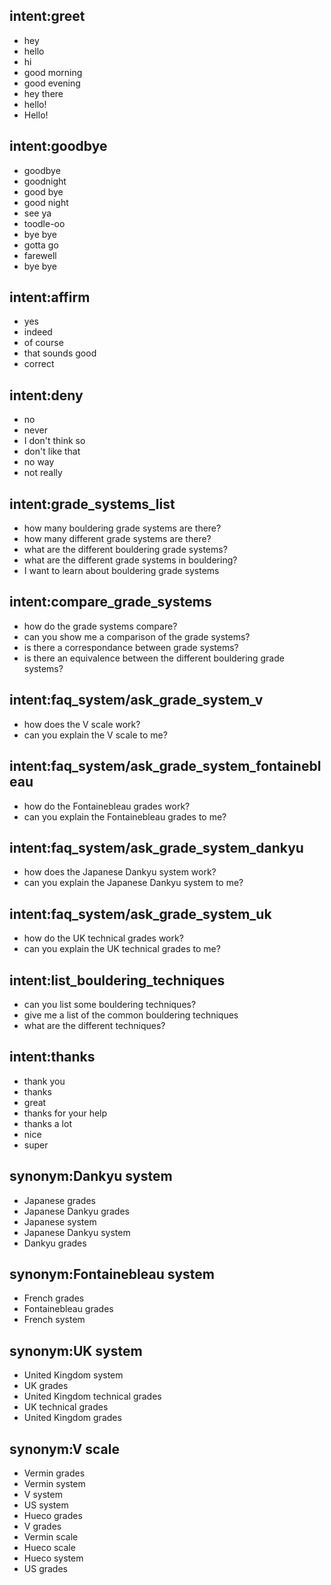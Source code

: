 ## intent:greet
- hey
- hello
- hi
- good morning
- good evening
- hey there
- hello!
- Hello!

## intent:goodbye
- goodbye
- goodnight
- good bye
- good night
- see ya
- toodle-oo
- bye bye
- gotta go
- farewell
- bye bye

## intent:affirm
- yes
- indeed
- of course
- that sounds good
- correct

## intent:deny
- no
- never
- I don't think so
- don't like that
- no way
- not really

## intent:grade_systems_list
- how many bouldering grade systems are there?
- how many different grade systems are there?
- what are the different bouldering grade systems?
- what are the different grade systems in bouldering?
- I want to learn about bouldering grade systems

## intent:compare_grade_systems
- how do the grade systems compare?
- can you show me a comparison of the grade systems?
- is there a correspondance between grade systems?
- is there an equivalence between the different bouldering grade systems?

## intent:faq_system/ask_grade_system_v
- how does the V scale work?
- can you explain the V scale to me?

## intent:faq_system/ask_grade_system_fontainebleau
- how do the Fontainebleau grades work?
- can you explain the Fontainebleau grades to me?

## intent:faq_system/ask_grade_system_dankyu
- how does the Japanese Dankyu system work?
- can you explain the Japanese Dankyu system to me?

## intent:faq_system/ask_grade_system_uk
- how do the UK technical grades work?
- can you explain the UK technical grades to me?

## intent:list_bouldering_techniques
- can you list some bouldering techniques?
- give me a list of the common bouldering techniques
- what are the different techniques?

## intent:thanks
- thank you
- thanks
- great
- thanks for your help
- thanks a lot
- nice
- super

## synonym:Dankyu system
- Japanese grades
- Japanese Dankyu grades
- Japanese system
- Japanese Dankyu system
- Dankyu grades

## synonym:Fontainebleau system
- French grades
- Fontainebleau grades
- French system

## synonym:UK system
- United Kingdom system
- UK grades
- United Kingdom technical grades
- UK technical grades
- United Kingdom grades

## synonym:V scale
- Vermin grades
- Vermin system
- V system
- US system
- Hueco grades
- V grades
- Vermin scale
- Hueco scale
- Hueco system
- US grades
